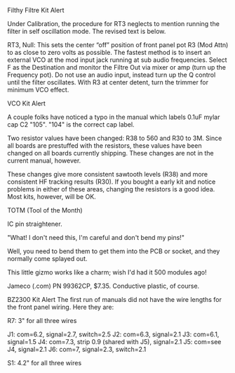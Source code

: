 Filthy Filtre Kit Alert

Under Calibration, the procedure for RT3 neglects to mention running the filter in self oscillation mode. The revised text is below.

RT3, Null: This sets the center “off” position of front panel pot R3 (Mod Attn) to as close to zero volts as possible. The fastest method is to insert an external VCO at the mod input jack running at sub audio frequencies. Select F as the Destination  and monitor the Filtre Out via mixer or amp (turn up the Frequency pot).  Do not use an audio input, instead turn up the Q control until the filter oscillates. With R3 at center detent, turn the trimmer for minimum VCO effect.

VCO Kit Alert

A couple folks have noticed a typo in the manual which labels 0.1uF mylar cap C2 "105". "104" is the correct cap label.

Two resistor values have been changed: R38 to 560 and R30 to 3M. Since all boards are prestuffed with the resistors, these values have been changed on all boards currently shipping. These changes are not in the current manual, however.

These changes give more consistent sawtooth levels (R38) and more consistent HF tracking results (R30). If you bought a early kit and notice problems in either of these areas, changing the resistors is a good idea. Most kits, however, will be OK.

TOTM (Tool of the Month)

IC pin straightener.

"What! I don't need this, I'm careful and don't bend my pins!"

Well, you need to bend them to get them into the PCB or socket, and they
normally come splayed out.

This little gizmo works like a charm; wish I'd had it 500 modules ago!

Jameco (.com) PN 99362CP, $7.35. Conductive plastic, of course.

BZ2300 Kit Alert
The first run of manuals did not have the wire lengths for the front panel wiring. Here they are:

R7: 3" for all three wires

J1: com=6.2, signal=2.7, switch=2.5
J2: com=6.3, signal=2.1
J3: com=6.1, signal=1.5
J4: com=7.3, strip 0.9 (shared with J5), signal=2.1
J5: com=see J4, signal=2.1
J6: com=7, signal=2.3, switch=2.1

S1: 4.2" for all three wires

